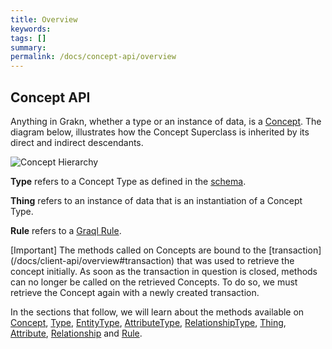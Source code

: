 ```yaml
---
title: Overview
keywords:
tags: []
summary:
permalink: /docs/concept-api/overview
---
```


## Concept API
Anything in Grakn, whether a type or an instance of data, is a [Concept](/docs/concept-api/concept). The diagram below, illustrates how the Concept Superclass is inherited by its direct and indirect descendants.

![Concept Hierarchy](/docs/images/concept-api/overview_hierarchy.png)

**Type** refers to a Concept Type as defined in the [schema](/docs/schema/overview).

**Thing** refers to an instance of data that is an instantiation of a Concept Type.

**Rule** refers to a [Graql Rule](/docs/schema/rules).

<div class="galert">
[Important]
The methods called on Concepts are bound to the [transaction](/docs/client-api/overview#transaction) that was used to retrieve the concept initially. As soon as the transaction in question is closed, methods can no longer be called on the retrieved Concepts. To do so, we must retrieve the Concept again with a newly created transaction.
</div>

In the sections that follow, we will learn about the methods available on [Concept](/docs/concept-api/concept), [Type](/docs/concept-api/type#type-methods), [EntityType](/docs/concept-api/type#entitytype-methods), [AttributeType](/docs/concept-api/type#attributetype-methods), [RelationshipType](/docs/concept-api/type#relationshiptype-methods), [Thing](/docs/concept-api/thing#thing-methods), [Attribute](/docs/concept-api/thing#attribute-methods), [Relationship](/docs/concept-api/thing#relationship-methods) and [Rule](/docs/concept-api/rule).
